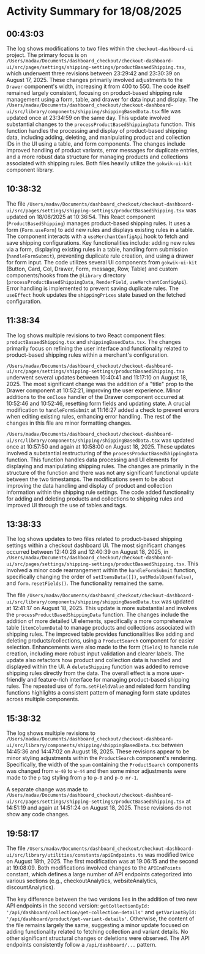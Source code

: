 # Activity Summary for 18/08/2025

## 00:43:03
The log shows modifications to two files within the `checkout-dashboard-ui` project.  The primary focus is on `/Users/madav/Documents/dashboard_checkout/checkout-dashboard-ui/src/pages/settings/shipping-settings/productBasaedShipping.tsx`, which underwent three revisions between 23:29:42 and 23:30:39 on August 17, 2025.  These changes primarily involved adjustments to the `Drawer` component's width, increasing it from 400 to 550.  The code itself remained largely consistent, focusing on product-based shipping rule management using a form, table, and drawer for data input and display.  The  `/Users/madav/Documents/dashboard_checkout/checkout-dashboard-ui/src/library/components/shipping/shippingBasedData.tsx` file was updated once at 23:34:59 on the same day. This update involved substantial changes to the `processProductBasedShippingData` function. This function handles the processing and display of product-based shipping data, including adding, deleting, and manipulating product and collection IDs in the UI using a table, and form components.  The changes include improved handling of product variants, error messages for duplicate entries, and a more robust data structure for managing products and collections associated with shipping rules.  Both files heavily utilize the `gokwik-ui-kit` component library.


## 10:38:32
The file `/Users/madav/Documents/dashboard_checkout/checkout-dashboard-ui/src/pages/settings/shipping-settings/productBasaedShipping.tsx` was updated on 18/08/2025 at 10:36:54.  This React component (`ProductBasedShipping`) manages product-based shipping rules.  It uses a form (`Form.useForm`) to add new rules and displays existing rules in a table.  The component interacts with a `useMerchantConfigApi` hook to fetch and save shipping configurations. Key functionalities include: adding new rules via a form, displaying existing rules in a table, handling form submission (`handleFormSubmit`), preventing duplicate rule creation, and using a drawer for form input.  The code utilizes several UI components from `gokwik-ui-kit` (Button, Card, Col, Drawer, Form, message, Row, Table) and custom components/hooks from the `@library` directory (`processProductBasedShippingData`, `RenderField`, `useMerchantConfigApi`).  Error handling is implemented to prevent saving duplicate rules.  The `useEffect` hook updates the `shippingPrices` state based on the fetched configuration.


## 11:38:34
The log shows multiple revisions to two React component files: `productBasaedShipping.tsx` and `shippingBasedData.tsx`.  The changes primarily focus on refining the user interface and functionality related to product-based shipping rules within a merchant's configuration.

`/Users/madav/Documents/dashboard_checkout/checkout-dashboard-ui/src/pages/settings/shipping-settings/productBasaedShipping.tsx` underwent several updates between 10:40:41 and 11:17:10 on August 18, 2025.  The most significant change was the addition of a "title" prop to the Drawer component at 10:52:21, improving the user experience. Minor additions to the `onClose` handler of the Drawer component occurred at 10:52:46 and 10:52:46, resetting form fields and updating state.  A crucial modification to `handleFormSubmit` at 11:16:27 added a check to prevent errors when editing existing rules, enhancing error handling. The rest of the changes in this file are minor formatting changes.

`/Users/madav/Documents/dashboard_checkout/checkout-dashboard-ui/src/library/components/shipping/shippingBasedData.tsx` was updated once at 10:57:50 and again at 10:58:00 on August 18, 2025.  These updates involved a substantial restructuring of the `processProductBasedShippingData` function. This function handles data processing and UI elements for displaying and manipulating shipping rules.  The changes are primarily in the structure of the function and there was not any significant functional update between the two timestamps. The modifications seem to be about improving the data handling and display of product and collection information within the shipping rule settings.  The code added functionality for adding and deleting products and collections to shipping rules and improved UI through the use of tables and tags.


## 13:38:33
The log shows updates to two files related to product-based shipping settings within a checkout dashboard UI.  The most significant changes occurred between 12:40:28 and 12:40:39 on August 18, 2025, in `/Users/madav/Documents/dashboard_checkout/checkout-dashboard-ui/src/pages/settings/shipping-settings/productBasaedShipping.tsx`. This involved a minor code rearrangement within the `handleFormSubmit` function, specifically changing the order of `setItemsData([])`, `setModalOpen(false)`, and `form.resetFields()`.  The functionality remained the same.

The file `/Users/madav/Documents/dashboard_checkout/checkout-dashboard-ui/src/library/components/shipping/shippingBasedData.tsx` was updated at 12:41:17 on August 18, 2025. This update is more substantial and involves the `processProductBasedShippingData` function.  The changes include the addition of more detailed UI elements, specifically a more comprehensive table (`itemColumnData`) to manage products and collections associated with shipping rules.  The improved table provides functionalities like adding and deleting products/collections, using a `ProductSearch` component for easier selection.  Enhancements were also made to the form (`fields`) to handle rule creation, including more robust input validation and clearer labels. The update also refactors how product and collection data is handled and displayed within the UI.  A `deleteShipping` function was added to remove shipping rules directly from the data.  The overall effect is a more user-friendly and feature-rich interface for managing product-based shipping rules.  The repeated use of `form.setFieldValue` and related form handling functions highlights a consistent pattern of managing form state updates across multiple components.


## 15:38:32
The log shows multiple revisions to `/Users/madav/Documents/dashboard_checkout/checkout-dashboard-ui/src/library/components/shipping/shippingBasedData.tsx` between 14:45:36 and 14:47:02 on August 18, 2025.  These revisions appear to be minor styling adjustments within the `ProductSearch` component's rendering. Specifically, the width of the `span` containing the `ProductSearch` components was changed from `w-40` to `w-44` and then some minor adjustments were made to the  `p` tag styling from `p` to `p-0` and `p-0 mr-1`.

A separate change was made to `/Users/madav/Documents/dashboard_checkout/checkout-dashboard-ui/src/pages/settings/shipping-settings/productBasaedShipping.tsx` at 14:51:19 and again at 14:51:24 on August 18, 2025.  These revisions do not show any code changes.


## 19:58:17
The file `/Users/madav/Documents/dashboard_checkout/checkout-dashboard-ui/src/library/utilities/constants/apiEndpoints.ts` was modified twice on August 18th, 2025.  The first modification was at 19:06:15 and the second at 19:08:09.  Both modifications involved changes to the `APIEndPoints` constant, which defines a large number of API endpoints categorized into various sections (e.g., checkoutAnalytics, websiteAnalytics, discountAnalytics).

The key difference between the two versions lies in the addition of two new API endpoints in the second version:  `getCollectionById: '/api/dashboard/collection/get-collection-details'` and `getVariantById: '/api/dashboard/product/get-variant-details'`.  Otherwise, the content of the file remains largely the same, suggesting a minor update focused on adding functionality related to fetching collection and variant details.  No other significant structural changes or deletions were observed.  The API endpoints consistently follow a `/api/dashboard/...` pattern.
